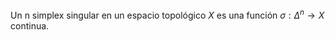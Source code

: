 Un n simplex singular en un espacio topológico $X$ es una función $\sigma: \Delta^n \rightarrow X$ continua.
